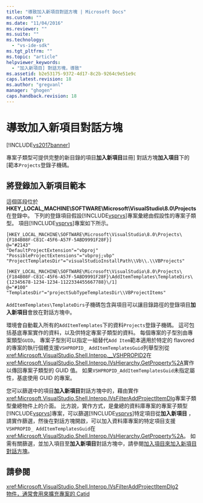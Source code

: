 ```yaml
---
title: "導致加入新項目對話方塊 | Microsoft Docs"
ms.custom: ""
ms.date: "11/04/2016"
ms.reviewer: ""
ms.suite: ""
ms.technology: 
  - "vs-ide-sdk"
ms.tgt_pltfrm: ""
ms.topic: "article"
helpviewer_keywords: 
  - "加入新項目] 對話方塊，導致"
ms.assetid: b2e53175-9372-4d17-8c2b-9264c9e51e9c
caps.latest.revision: 18
ms.author: "gregvanl"
manager: "ghogen"
caps.handback.revision: 18
---
```

# 導致加入新項目對話方塊
[!INCLUDE[vs2017banner](../../code-quality/includes/vs2017banner.md)]

專案子類型可提供完整的新目錄的項目**加入新項目**註冊\] 對話方塊**加入項目**下的 \[範本`Projects`登錄子機碼。  
  
## 將登錄加入新項目範本  
 這個區段位於**HKEY\_LOCAL\_MACHINE\\SOFTWARE\\Microsoft\\VisualStudio\\8.0\\Projects**在登錄中。  下列的登錄項目假設[!INCLUDE[vsprvs](../../code-quality/includes/vsprvs_md.md)]專案彙總由假設性的專案子類型。  項目[!INCLUDE[vsprvs](../../code-quality/includes/vsprvs_md.md)]專案如下所示。  
  
```  
[HKEY_LOCAL_MACHINE\SOFTWARE\Microsoft\VisualStudio\8.0\Projects\{F184B08F-C81C-45F6-A57F-5ABD9991F28F}]  
@="#2143"  
"DefaultProjectExtension"="vbproj"  
"PossibleProjectExtensions"="vbproj;vbp"  
"ProjectTemplatesDir"="visualStudioInstallPath\\Vb\\.\\VBProjects"  
  
[HKEY_LOCAL_MACHINE\SOFTWARE\Microsoft\VisualStudio\8.0\Projects\{F184B08F-C81C-45F6-A57F-5ABD9991F28F}\AddItemTemplates\TemplateDirs\{12345678-1234-1234-1122334455667788}\/1]  
@="#100"  
"TemplatesDir"="projectSubTypeTemplatesDir\\VBProjectItems"  
```  
  
 `AddItemTemplates\TemplateDirs`子機碼包含與項目可以讓目錄路徑的登錄項目**加入新項目**會放在對話方塊中。  
  
 環境會自動載入所有的`AddItemTemplates`下的資料`Projects`登錄子機碼。  這可包括基底專案實作的資料，以及供特定專案子類型的資料。  每個專案的子型別由專案類型`GUID`。  專案子型別可以指定一組替代`Add Item`範本適用於特定的 flavored 的專案的執行個體支援`VSHPROPID_ AddItemTemplatesGuid`列舉型別從<xref:Microsoft.VisualStudio.Shell.Interop.__VSHPROPID2>在<xref:Microsoft.VisualStudio.Shell.Interop.IVsHierarchy.GetProperty%2A>實作以傳回專案子類型的 GUID 值。  如果`VSHPROPID_AddItemTemplatesGuid`未指定屬性，基底使用 GUID 的專案。  
  
 您可以篩選中的項目**加入新項目**對話方塊中的，藉由實作<xref:Microsoft.VisualStudio.Shell.Interop.IVsFilterAddProjectItemDlg>專案子類型彙總物件上的介面。  比方說，實作方式，是彙總的資料庫專案的專案子類型[!INCLUDE[vsprvs](../../code-quality/includes/vsprvs_md.md)]專案，可以篩選[!INCLUDE[vsprvs](../../code-quality/includes/vsprvs_md.md)]特定項目從**加入新項目** ，請實作篩選，然後在對話方塊開啟，可以加入資料庫專案的特定項目支援`VSHPROPID_ AddItemTemplatesGuid`在<xref:Microsoft.VisualStudio.Shell.Interop.IVsHierarchy.GetProperty%2A>。  如需有關篩選，並加入項目至**加入新項目**對話方塊中，請參閱[加入項目來加入新項目對話方塊](../../extensibility/internals/adding-items-to-the-add-new-item-dialog-boxes.md)。  
  
## 請參閱  
 <xref:Microsoft.VisualStudio.Shell.Interop.IVsFilterAddProjectItemDlg2>   
 [物件，通常會用來擴充專案的 Catid](../../extensibility/internals/catids-for-objects-that-are-typically-used-to-extend-projects.md)